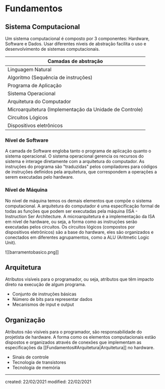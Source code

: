 # Fundamentos
## Sistema Computacional
Um sistema computacional é composto por 3 componentes: Hardware, Software e Dados. Usar diferentes níveis de abstração facilita o uso e desenvolvimento de sistemas computacionais.

| Camadas de abstração                                    |
| ------------------------------------------------------- |
| Linguagem Natural                                       |
| Algoritmo (Sequência de instruções)                     |
| Programa de Aplicação                        |
| Sistema Operacional                          |
| Arquitetura do Computador                               |
| Microarquitetura (Implementação da Unidade de Controle) |
| Circuitos Lógicos                                       |
| Dispositivos eletrônicos                                                        |

### Nível de Software
A camada de Software engloba tanto o programa de aplicação quanto o sistema operacional.
O sistema operacional gerencia os recursos do sistema e interage diretamente com a arquitetura do computador. As instruções do programa são "traduzidas" pelos compiladores para códigos de instruções definidos pela arquitetura, que correspondem a operações a serem executadas pelo hardware.

### Nível de Máquina
No nível de máquina temos os demais elementos que compõe o sistema computacional.
A arquitetura do computador é uma especificação formal de todas as funções que podem ser executadas pela máquina (ISA - Instruction Ser Architecture.
A microarquitetura é a implementação da ISA em nível de hardware, ou seja, a forma como as instruções serão executadas pelos circuitos.
Os circuitos lógicos (compostos por dispositivos eletrônicos) são a base do hardware, eles são organizados e conectados em diferentes agrupamentos, como a ALU (Aritmetic Logic Unit).

![[barramentobasico.png]]

## Arquitetura
Atributos visíveis para o programador, ou seja, atributos que têm impacto direto na execução de algum programa.
- Conjunto de instruções básicas
- Número de bits para representar dados
- Mecanismos de input e output

## Organização
Atributos não visíveis para o programador, são responsabilidade do projetista de hardware. A forma como os elementos computacionais estão dispostos e organizados através de conexões que implementam as especificações da [[Fundamentos#Arquitetura|Arquitetura]] no hardware.
- Sinais de controle
- Tecnologia de transistores
- Tecnologia de memória

---

created: 22/02/2021
modified: 22/02/2021